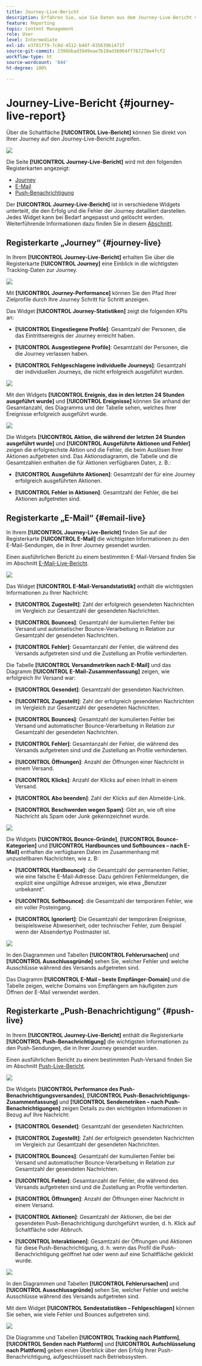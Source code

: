 ```yaml
---
title: Journey-Live-Bericht
description: Erfahren Sie, wie Sie Daten aus dem Journey-Live-Bericht verwenden
feature: Reporting
topic: Content Management
role: User
level: Intermediate
exl-id: e3781f79-7c8d-4512-b44f-835639b1471f
source-git-commit: 2398bbad3949eae7b19ad36064ff767278e4fcf2
workflow-type: ht
source-wordcount: '844'
ht-degree: 100%

---
```


# Journey-Live-Bericht {#journey-live-report}

Über die Schaltfläche **[!UICONTROL Live-Bericht]** können Sie direkt von Ihrer Journey auf den Journey-Live-Bericht zugreifen.

![](assets/report_1.png)

Die Seite **[!UICONTROL Journey-Live-Bericht]** wird mit den folgenden Registerkarten angezeigt:

* [Journey](#journey-live)
* [E-Mail](#email-live)
* [Push-Benachrichtigung](#push-live)

Der **[!UICONTROL Journey-Live-Bericht]** ist in verschiedene Widgets unterteilt, die den Erfolg und die Fehler der Journey detailliert darstellen. Jedes Widget kann bei Bedarf angepasst und gelöscht werden. Weiterführende Informationen dazu finden Sie in diesem [Abschnitt](live-report.md#modify-dashboard).

## Registerkarte „Journey“ {#journey-live}

In Ihrem **[!UICONTROL Journey-Live-Bericht]** erhalten Sie über die Registerkarte **[!UICONTROL Journey]** eine Einblick in die wichtigsten Tracking-Daten zur Journey.

![](assets/report_journey_2.png)

Mit **[!UICONTROL Journey-Performance]** können Sie den Pfad Ihrer Zielprofile durch Ihre Journey Schritt für Schritt anzeigen.

Das Widget **[!UICONTROL Journey-Statistiken]** zeigt die folgenden KPIs an:

* **[!UICONTROL Eingestiegene Profile]**: Gesamtzahl der Personen, die das Eintrittsereignis der Journey erreicht haben.

* **[!UICONTROL Ausgestiegene Profile]**: Gesamtzahl der Personen, die die Journey verlassen haben.

* **[!UICONTROL Fehlgeschlagene individuelle Journeys]**: Gesamtzahl der individuellen Journeys, die nicht erfolgreich ausgeführt wurden.

![](assets/report_journey_3.png)

Mit den Widgets **[!UICONTROL Ereignis, das in den letzten 24 Stunden ausgeführt wurde]** und **[!UICONTROL Ereignisse]** können Sie anhand der Gesamtanzahl, des Diagramms und der Tabelle sehen, welches Ihrer Ereignisse erfolgreich ausgeführt wurde.

![](assets/report_journey_4.png)

Die Widgets **[!UICONTROL Aktion, die während der letzten 24 Stunden ausgeführt wurde]** und **[!UICONTROL Ausgeführte Aktionen und Fehler]** zeigen die erfolgreichste Aktion und die Fehler, die beim Auslösen Ihrer Aktionen aufgetreten sind. Das Aktionsdiagramm, die Tabelle und die Gesamtzahlen enthalten die für Aktionen verfügbaren Daten, z. B.:

* **[!UICONTROL Ausgeführte Aktionen]**: Gesamtzahl der für eine Journey erfolgreich ausgeführten Aktionen.

* **[!UICONTROL Fehler in Aktionen]**: Gesamtzahl der Fehler, die bei Aktionen aufgetreten sind.

<!--
![](assets/live_report_7.png)

>[!NOTE]
>
>The Offers widgets and metrics are only available if a decision was inserted in an email. For more information on Decision Management, refer to this [page](../offers/get-started/starting-offer-decisioning.md).

The **[!UICONTROL Offers statistic]** and **[!UICONTROL Offers statistics]** over time widgets measure your offer's success and impact on your targeted audience. It detail the main information relative to your message with KPIs:

* **[!UICONTROL Offer sent]**: Total number of sends for the offer.

* **[!UICONTROL Offer impression]**: Number of times the offer was opened in a delivery.

* **[!UICONTROL Offer clicks]**: Number of times an offer was clicked on in a delivery.
-->

## Registerkarte „E-Mail“  {#email-live}

In Ihrem **[!UICONTROL Journey-Live-Bericht]** finden Sie auf der Registerkarte **[!UICONTROL E-Mail]** die wichtigsten Informationen zu den E-Mail-Sendungen, die in Ihrer Journey gesendet wurden.

Einen ausführlichen Bericht zu einem bestimmten E-Mail-Versand finden Sie im Abschnitt [E-Mail-Live-Bericht](email-live-report.md).

![](assets/report_email_1.png)

Das Widget **[!UICONTROL E-Mail-Versandstatistik]** enthält die wichtigsten Informationen zu Ihrer Nachricht:

* **[!UICONTROL Zugestellt]**: Zahl der erfolgreich gesendeten Nachrichten im Vergleich zur Gesamtzahl der gesendeten Nachrichten.

* **[!UICONTROL Bounces]**: Gesamtzahl der kumulierten Fehler bei Versand und automatischer Bounce-Verarbeitung in Relation zur Gesamtzahl der gesendeten Nachrichten.

* **[!UICONTROL Fehler]**: Gesamtanzahl der Fehler, die während des Versands aufgetreten sind und die Zustellung an Profile verhinderten.

Die Tabelle **[!UICONTROL Versandmetriken nach E-Mail]** und das Diagramm **[!UICONTROL E-Mail-Zusammenfassung]** zeigen, wie erfolgreich Ihr Versand war:

* **[!UICONTROL Gesendet]**: Gesamtzahl der gesendeten Nachrichten.

* **[!UICONTROL Zugestellt]**: Zahl der erfolgreich gesendeten Nachrichten im Vergleich zur Gesamtzahl der gesendeten Nachrichten.

* **[!UICONTROL Bounces]**: Gesamtzahl der kumulierten Fehler bei Versand und automatischer Bounce-Verarbeitung in Relation zur Gesamtzahl der gesendeten Nachrichten.

* **[!UICONTROL Fehler]**: Gesamtanzahl der Fehler, die während des Versands aufgetreten sind und die Zustellung an Profile verhinderten.

* **[!UICONTROL Öffnungen]**: Anzahl der Öffnungen einer Nachricht in einem Versand.

* **[!UICONTROL Klicks]**: Anzahl der Klicks auf einen Inhalt in einem Versand.

* **[!UICONTROL Abo beenden]**: Zahl der Klicks auf den Abmelde-Link.

* **[!UICONTROL Beschwerden wegen Spam]**: Gibt an, wie oft eine Nachricht als Spam oder Junk gekennzeichnet wurde.

![](assets/report_email_2.png)

Die Widgets **[!UICONTROL Bounce-Gründe]**, **[!UICONTROL Bounce-Kategorien]** und **[!UICONTROL Hardbounces und Softbounces – nach E-Mail]** enthalten die verfügbaren Daten im Zusammenhang mit unzustellbaren Nachrichten, wie z. B:

* **[!UICONTROL Hardbounce]**: die Gesamtzahl der permanenten Fehler, wie eine falsche E-Mail-Adresse. Dazu gehören Fehlermeldungen, die explizit eine ungültige Adresse anzeigen, wie etwa „Benutzer unbekannt“.

* **[!UICONTROL Softbounce]**: die Gesamtzahl der temporären Fehler, wie ein voller Posteingang.

* **[!UICONTROL Ignoriert]**: Die Gesamtzahl der temporären Ereignisse, beispielsweise Abwesenheit, oder technischer Fehler, zum Beispiel wenn der Absendertyp Postmaster ist.

![](assets/report_email_3.png)

In den Diagrammen und Tabellen **[!UICONTROL Fehlerursachen]** und **[!UICONTROL Ausschlussgründe]** sehen Sie, welcher Fehler und welche Ausschlüsse während des Versands aufgetreten sind.

Das Diagramm **[!UICONTROL E-Mail – beste Empfänger-Domain]** und die Tabelle zeigen, welche Domains von Empfängern am häufigsten zum Öffnen der E-Mail verwendet werden.

## Registerkarte „Push-Benachrichtigung“  {#push-live}

In Ihrem **[!UICONTROL Journey-Live-Bericht]** enthält die Registerkarte **[!UICONTROL Push-Benachrichtigung]** die wichtigsten Informationen zu den Push-Sendungen, die in Ihrer Journey gesendet wurden.

Einen ausführlichen Bericht zu einem bestimmten Push-Versand finden Sie im Abschnitt [Push-Live-Bericht](push-live-report.md).

![](assets/report_push_1.png)

Die Widgets **[!UICONTROL Performance des Push-Benachrichtigungsversandes]**, **[!UICONTROL Push-Benachrichtigungs-Zusammenfassung]** und **[!UICONTROL Sendemetriken – nach Push-Benachrichtigungen]** zeigen Details zu den wichtigsten Informationen in Bezug auf Ihre Nachricht:

* **[!UICONTROL Gesendet]**: Gesamtzahl der gesendeten Nachrichten.

* **[!UICONTROL Zugestellt]**: Zahl der erfolgreich gesendeten Nachrichten im Vergleich zur Gesamtzahl der gesendeten Nachrichten.

* **[!UICONTROL Bounces]**: Gesamtzahl der kumulierten Fehler bei Versand und automatischer Bounce-Verarbeitung in Relation zur Gesamtzahl der gesendeten Nachrichten.

* **[!UICONTROL Fehler]**: Gesamtanzahl der Fehler, die während des Versands aufgetreten sind und die Zustellung an Profile verhinderten.

* **[!UICONTROL Öffnungen]**: Anzahl der Öffnungen einer Nachricht in einem Versand.

* **[!UICONTROL Aktionen]**: Gesamtzahl der Aktionen, die bei der gesendeten Push-Benachrichtigung durchgeführt wurden, d. h. Klick auf Schaltfläche oder Abbruch.

* **[!UICONTROL Interaktionen]**: Gesamtzahl der Öffnungen und Aktionen für diese Push-Benachrichtigung, d. h. wenn das Profil die Push-Benachrichtigung geöffnet hat oder wenn auf eine Schaltfläche geklickt wurde.

![](assets/report_push_3.png)

In den Diagrammen und Tabellen **[!UICONTROL Fehlerursachen]** und **[!UICONTROL Ausschlussgründe]** sehen Sie, welcher Fehler und welche Ausschlüsse während des Versands aufgetreten sind.

Mit dem Widget **[!UICONTROL Sendestatistiken – Fehlgeschlagen]** können Sie sehen, wie viele Fehler und Bounces aufgetreten sind.

![](assets/report_push_2.png)

Die Diagramme und Tabellen **[!UICONTROL Tracking nach Plattform]**, **[!UICONTROL Senden nach Plattform]** und **[!UICONTROL Aufschlüsselung nach Plattform]** geben einen Überblick über den Erfolg Ihrer Push-Benachrichtigung, aufgeschlüsselt nach Betriebssystem.
